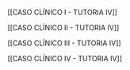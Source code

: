 
[[CASO CLÍNICO I - TUTORIA IV]]

[[CASO CLÍNICO II - TUTORIA IV]]

[[CASO CLÍNICO III - TUTORIA IV]]

[[CASO CLÍNICO IV - TUTORIA IV]]
